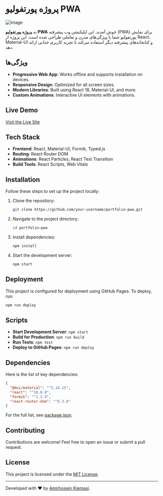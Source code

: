 # پروژه پورتفولیو PWA

![image](https://github.com/user-attachments/assets/caa486eb-23ed-4a38-9c81-0121d473a765)

به **پروژه پورتفولیو PWA** خوش آمدید. این اپلیکیشن وب پیشرفته (PWA) برای نمایش پورتفولیو شما با ویژگی‌های مدرن و تعاملی طراحی شده است. این پروژه از React، Material-UI و کتابخانه‌های پیشرفته دیگر استفاده می‌کند تا تجربه کاربری جذابی ارائه دهد.

## ویژگی‌ها

- **Progressive Web App**: Works offline and supports installation on devices.
- **Responsive Design**: Optimized for all screen sizes.
- **Modern Libraries**: Built using React 18, Material-UI, and more.
- **Custom Animations**: Interactive UI elements with animations.

## Live Demo

[Visit the Live Site](http://amirhosein.kiemasi.whi.ir)

## Tech Stack

- **Frontend**: React, Material-UI, Formik, Typed.js
- **Routing**: React Router DOM
- **Animations**: React Particles, React Text Transition
- **Build Tools**: React Scripts, Web Vitals

## Installation

Follow these steps to set up the project locally:

1. Clone the repository:
   ```bash
   git clone https://github.com/your-username/portfolio-pwa.git
   ```

2. Navigate to the project directory:
   ```bash
   cd portfolio-pwa
   ```

3. Install dependencies:
   ```bash
   npm install
   ```

4. Start the development server:
   ```bash
   npm start
   ```

## Deployment

This project is configured for deployment using GitHub Pages. To deploy, run:

```bash
npm run deploy
```

## Scripts

- **Start Development Server**: `npm start`
- **Build for Production**: `npm run build`
- **Run Tests**: `npm test`
- **Deploy to GitHub Pages**: `npm run deploy`

## Dependencies

Here is the list of key dependencies:

```json
{
  "@mui/material": "^5.14.15",
  "react": "^18.0.0",
  "formik": "^2.2.9",
  "react-router-dom": "^6.3.0"
}
```

For the full list, see [package.json](./package.json).

## Contributing

Contributions are welcome! Feel free to open an issue or submit a pull request.

## License

This project is licensed under the [MIT License](./LICENSE).

---

Developed with ❤️ by [Amirhosein Kiemasi](http://amirhosein.kiemasi.whi.ir).
